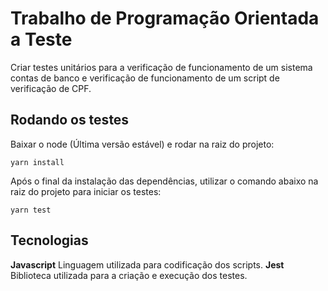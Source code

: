 # Trabalho de Programação Orientada a Teste

Criar testes unitários para a verificação de funcionamento de um sistema contas
de banco e verificação de funcionamento de um script de verificação de CPF.

## Rodando os testes

Baixar o node (Última versão estável) e rodar na raiz do projeto:

`yarn install`

Após o final da instalação das dependências, utilizar o comando abaixo na raiz
do projeto para iniciar os testes:

`yarn test`

## Tecnologias

**Javascript** Linguagem utilizada para codificação dos scripts.
**Jest** Biblioteca utilizada para a criação e execução dos testes.